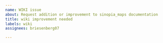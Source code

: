 ```yaml
---
name: WIKI issue
about: Request addition or improvement to sinopia_maps documentation
title: wiki improvement needed
labels: wiki
assignees: briesenberg07

---
```



